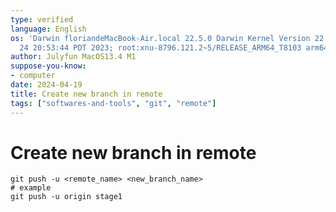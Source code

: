```yaml
---
type: verified
language: English
os: 'Darwin floriandeMacBook-Air.local 22.5.0 Darwin Kernel Version 22.5.0: Mon Apr
  24 20:53:44 PDT 2023; root:xnu-8796.121.2~5/RELEASE_ARM64_T8103 arm64'
author: Julyfun MacOS13.4 M1
suppose-you-know:
- computer
date: 2024-04-19
title: Create new branch in remote
tags: ["softwares-and-tools", "git", "remote"]
---
```

# Create new branch in remote

```
git push -u <remote_name> <new_branch_name>
# example
git push -u origin stage1
```

